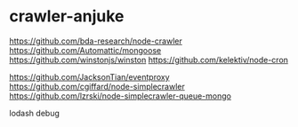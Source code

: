 # crawler-anjuke
https://github.com/bda-research/node-crawler
https://github.com/Automattic/mongoose
https://github.com/winstonjs/winston
https://github.com/kelektiv/node-cron

https://github.com/JacksonTian/eventproxy
https://github.com/cgiffard/node-simplecrawler
https://github.com/lzrski/node-simplecrawler-queue-mongo

lodash
debug